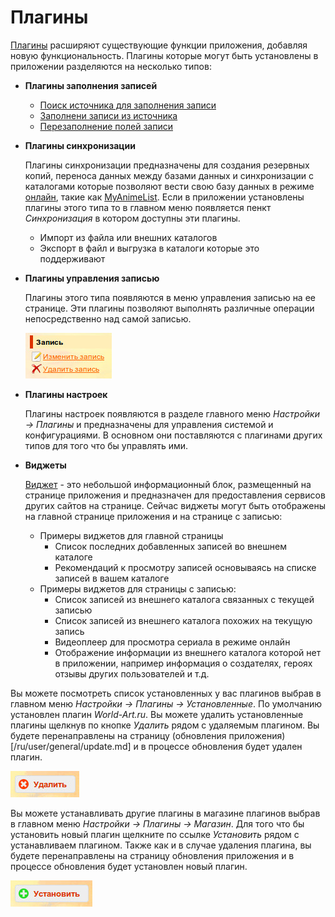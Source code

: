 # Плагины

[Плагины](http://ru.wikipedia.org/wiki/Плагин) расширяют существующие функции приложения, добавляя новую
функциональность. Плагины которые могут быть установлены в приложении разделяются на несколько типов:

- **Плагины заполнения записей**
    - [Поиск источника для заполнения записи](/ru/user/item/add/search.md)
    - [Заполнени записи из источника](/ru/user/item/add/fill.md)
    - [Перезаполнение полей записи](/ru/user/item/refill.md)
- **Плагины синхронизации**

    Плагины синхронизации предназначены для создания резервных копий, переноса данных между базами данных и
    синхронизации с каталогами которые позволяют вести свою базу данных в режиме
    [онлайн](http://ru.wikipedia.org/wiki/Онлайн), такие как [MyAnimeList](http://myanimelist.net/). Если в приложении
    установлены плагины этого типа то в главном меню появляется пенкт *Синхронизация* в котором доступны эти плагины.

    - Импорт из файла или внешних каталогов
    - Экспорт в файл и выгрузка в каталоги которые это поддерживают
- **Плагины управления записью**

    Плагины этого типа появляются в меню управления записью на ее странице. Эти плагины позволяют выполнять различные
    операции непосредственно над самой записью.

    ![Управление записью](https://raw.githubusercontent.com/anime-db/anime-db-docs/master/images/ru/item/menu.jpg)

- **Плагины настроек**

    Плагины настроек появляются в разделе главного меню *Настройки -> Плагины* и предназначены для управления системой
    и конфигурациями. В основном они поставляются с плагинами других типов для того что бы управлять ими.

- **Виджеты**

    [Виджет](http://ru.wikipedia.org/wiki/Элемент_интерфейса) - это небольшой информационный блок, размещенный на
    странице приложения и предназначен для предоставления сервисов других сайтов на странице. Сейчас виджеты могут быть
    отображены на главной странице приложения и на странице с записью:

    - Примеры виджетов для главной страницы
        - Список последних добавленных записей во внешнем каталоге
        - Рекомендаций к просмотру записей основываясь на списке записей в вашем каталоге
    - Примеры виджетов для страницы с записью:
        - Список записей из внешнего каталога связанных с текущей записью
        - Список записей из внешнего каталога похожих на текущую запись
        - Видеоплеер для просмотра сериала в режиме онлайн
        - Отображение информации из внешнего каталога которой нет в приложении, например информация о создателях, героях
        отзывы других пользователей и т.д.

Вы можете посмотреть список установленных у вас плагинов выбрав в главном меню *Настройки -> Плагины -> Установленные*.
По умолчанию установлен плагин *World-Art.ru*. Вы можете удалить установленные плагины щелкнув по кнопке *Удалить*
рядом с удаляемым плагином. Вы будете перенаправлены на страницу (обновления приложения)[/ru/user/general/update.md] и
в процессе обновления будет удален плагин.

![Удаление плагина](https://raw.githubusercontent.com/anime-db/anime-db-docs/master/images/ru/general/plugin_delete.jpg)

Вы можете устанавливать другие плагины в магазине плагинов выбрав в главном меню *Настройки -> Плагины -> Магазин*.
Для того что бы установить новый плагин щелкните по ссылке *Установить* рядом с устанавливаем плагином. Также как и в
случае удаления плагина, вы будете перенаправлены на страницу обновления приложения и в процессе обновления будет
установлен новый плагин.

![Устанавить плагин](https://raw.githubusercontent.com/anime-db/anime-db-docs/master/images/ru/general/plugin_install.jpg)